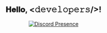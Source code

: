 <div align="center">
<h2> 𝐇𝐞𝐥𝐥𝐨, <𝚍𝚎𝚟𝚎𝚕𝚘𝚙𝚎𝚛𝚜/>!</h2>

</div>

<div align="center" width="50">

[![Discord Presence](https://lanyard.cnrad.dev/api/894157148039282729)](https://discord.com/users/894157148039282729)

<div align="center" width="50">
